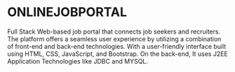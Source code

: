 # ONLINEJOBPORTAL
Full Stack Web-based job portal that connects job seekers and recruiters. The platform offers a seamless user experience by utilizing a combination of front-end and back-end technologies. With a user-friendly interface built using HTML, CSS, JavaScript, and Bootstrap.  On the back-end, It uses J2EE Application Technologies like JDBC and MYSQL.
